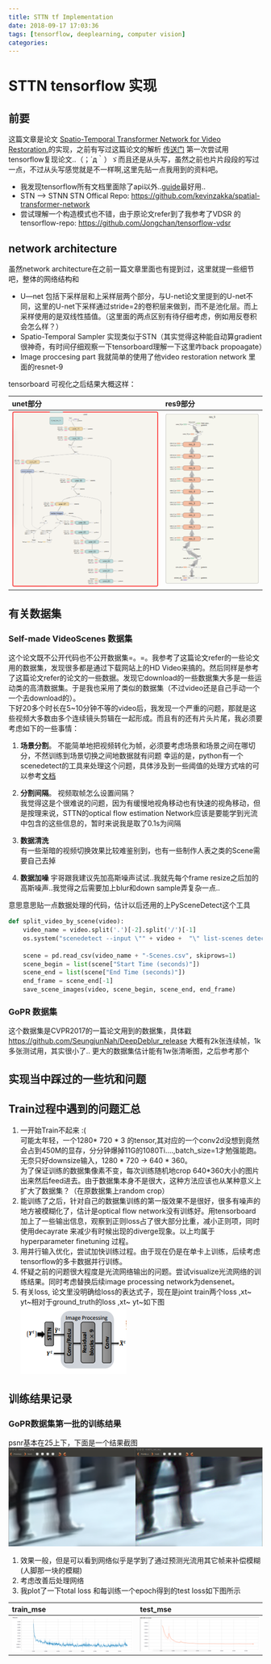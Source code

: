 ```yaml
---
title: STTN tf Implementation
date: 2018-09-17 17:03:36
tags: [tensorflow, deeplearning, computer vision]
categories:
---
```

# STTN tensorflow 实现
## 前要
这篇文章是论文 [Spatio-Temporal Transformer Network for Video Restoration.](http://openaccess.thecvf.com/content_ECCV_2018/html/Tae_Hyun_Kim_Spatio-temporal_Transformer_Network_ECCV_2018_paper.html)的实现，之前有写过这篇论文的解析 [传送门](../STTN-论文笔记)
第一次尝试用tensorflow复现论文..（；´д｀）ゞ而且还是从头写，虽然之前也片片段段的写过一点，不过从头写感觉就是不一样啊,这里先贴一点我用到的资料吧。  
* 我发现tensorflow所有文档里面除了api以外..[guide](https://tensorflow.google.cn/programmers_guide/)最好用..
* STN --> STNN STN Offical Repo: https://github.com/kevinzakka/spatial-transformer-network
* 尝试理解一个构造模式也不错，由于原论文refer到了我参考了VDSR 的 tensorflow-repo: https://github.com/Jongchan/tensorflow-vdsr

## network architecture
虽然network architecture在之前一篇文章里面也有提到过，这里就提一些细节吧，整体的网络结构和
* U—net 包括下采样层和上采样层两个部分，与U-net论文里提到的U-net不同，这里的U-net下采样通过stride=2的卷积层来做到，而不是池化层。而上采样使用的是双线性插值。（这里面的两点区别有待仔细考虑，例如用反卷积会怎么样？）
* Spatio-Temporal Sampler 实现类似于STN（其实觉得这种能自动算gradient很神奇，有时间仔细观察一下tensorboard理解一下这里咋back propoagate）
* Image proccesing part 我就简单的使用了他video restoration network 里面的resnet-9

tensorboard 可视化之后结果大概这样：  

| unet部分 | res9部分 |
| :-  | :-  |
| ![](/images/sttn/unet.png) | ![](/images/sttn/res9.png) |


## 有关数据集
### Self-made VideoScenes 数据集
这个论文既不公开代码也不公开数据集=。=。我参考了这篇论文refer的一些论文用的数据集，发现很多都是通过下载网站上的HD Video来搞的。然后同样是参考了这篇论文refer的论文的一些数据。发现它download的一些数据集大多是一些运动类的高清数据集。于是我也采用了类似的数据集（不过video还是自己手动一个一个去download的）。  
下好20多个时长在5~10分钟不等的video后，我发现一个严重的问题，那就是这些视频大多数由多个连续镜头剪辑在一起形成。而且有的还有片头片尾，我必须要考虑如下的一些事情：
1. **场景分割**。 不能简单地把视频转化为帧，必须要考虑场景和场景之间在哪切分，不然训练到场景切换之间地数据就有问题
幸运的是，python有一个scenedetect的工具来处理这个问题，具体涉及到一些阈值的处理方式啥的可以参考[文档](https://pyscenedetect.readthedocs.io/en/latest/)

2. **分割间隔**。 视频取帧怎么设置间隔？  
我觉得这是个很难说的问题，因为有缓慢地视角移动也有快速的视角移动，但是按理来说，STTN的optical flow estimation Network应该是要能学到光流中包含的这些信息的，暂时来说我是取了0.1s为间隔

3. **数据清洗**  
有一些渐暗的视频切换效果比较难鉴别到，也有一些制作人表之类的Scene需要自己去掉

4. **数据加噪**
宇哥跟我建议先加高斯噪声试试..我就先每个frame resize之后加的高斯噪声..我觉得之后需要加上blur和down sample弄复杂一点..

意思意思贴一点数据处理的代码，估计以后还用的上PySceneDetect这个工具
```python
def split_video_by_scene(video):
    video_name = video.split('.')[-2].split('/')[-1]
    os.system("scenedetect --input \"" + video +  "\" list-scenes detect-content -t 25")

    scene = pd.read_csv(video_name + "-Scenes.csv", skiprows=1)
    scene_begin = list(scene["Start Time (seconds)"])
    scene_end = list(scene["End Time (seconds)"])
    end_frame = scene_end[-1]
    save_scene_images(video, scene_begin, scene_end, end_frame)
```

### GoPR 数据集
这个数据集是CVPR2017的一篇论文用到的数据集，具体戳 https://github.com/SeungjunNah/DeepDeblur_release
大概有2k张连续帧，1k多张测试用，其实很小了..
更大的数据集估计能有1w张清晰图，之后参考那个


## 实现当中踩过的一些坑和问题
### 

## Train过程中遇到的问题汇总
1. 一开始Train不起来 :(   
可能太年轻，一个1280* 720 * 3 的tensor,其对应的一个conv2d没想到竟然会占到450M的显存，分分钟爆掉11G的1080Ti....,batch_size=1才勉强能跑。无奈只好downsize输入，1280 * 720 -> 640 * 360。   
为了保证训练的数据集像素不变，每次训练随机地crop 640*360大小的图片出来然后feed进去。由于数据集本身不是很大，这种方法应该也从某种意义上扩大了数据集？（在原数据集上random crop）
2. 能训练了之后，针对自己的数据集训练的第一版效果不是很好，很多有噪声的地方被模糊化了，估计是optical flow network没有训练好。用tensorboard加上了一些输出信息，观察到正则loss占了很大部分比重，减小正则项，同时使用decayrate 来减少有时候出现的diverge现象。以上均属于hyperparameter finetuning 过程。
3. 用并行输入优化，尝试加快训练过程。由于现在仍是在单卡上训练，后续考虑tensorflow的多卡数据并行训练。
4. 怀疑之前的问题很大程度是光流网络输出的问题。尝试visualize光流网络的训练结果。同时考虑替换后续image processing network为densenet。
5. 有关loss, 论文里没明确给loss的表达式子，现在是joint train两个loss ,xt~ yt~相对于ground_truth的loss ,xt~ yt~如下图
![](/images/sttn/architecture2.png)

## 训练结果记录
### GoPR数据集第一批的训练结果
psnr基本在25上下，下面是一个结果截图
![一个效果一般的结果](/images/sttn/result_analyze1.png)
1. 效果一般，但是可以看到网络似乎是学到了通过预测光流用其它帧来补偿模糊(人脚那一块的模糊)
2. 考虑改善后处理网络
3. 我plot了一下total loss 和每训练一个epoch得到的test loss如下图所示  

| train_mse | test_mse |
|:-|:-|
| ![](/images/sttn/total_mse.png)| ![](/images/sttn/test_mse.png) |


